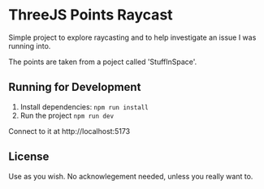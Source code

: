 # ThreeJS Points Raycast

Simple project to explore raycasting and to help investigate
an issue I was running into.

The points are taken from a poject called 'StuffInSpace'.

## Running for Development

 1. Install dependencies: `npm run install`
 2. Run the project `npm run dev`

Connect to it at http://localhost:5173

## License

Use as you wish. No acknowlegement needed, unless you really
want to.